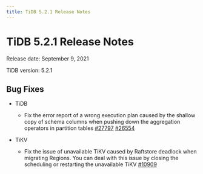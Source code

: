 ```yaml
---
title: TiDB 5.2.1 Release Notes
---
```


# TiDB 5.2.1 Release Notes

Release date: September 9, 2021

TiDB version: 5.2.1

## Bug Fixes

+ TiDB

    - Fix the error report of a wrong execution plan caused by the shallow copy of schema columns when pushing down the aggregation operators in partition tables [#27797](https://github.com/pingcap/tidb/issues/27797) [#26554](https://github.com/pingcap/tidb/issues/26554)

+ TiKV

    - Fix the issue of unavailable TiKV caused by Raftstore deadlock when migrating Regions. You can deal with this issue by closing the scheduling or restarting the unavailable TiKV [#10909](https://github.com/tikv/tikv/issues/10909)
